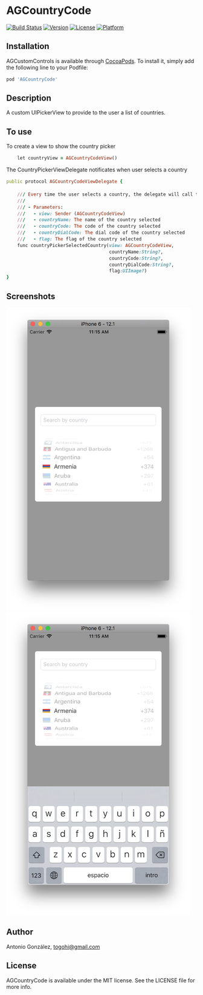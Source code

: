 # AGCountryCode

[![Build Status](https://travis-ci.com/ToGohi/AGCountryCode.svg?branch=master)](https://travis-ci.com/ToGohi/AGCountryCode)
[![Version](https://img.shields.io/cocoapods/v/AGCountryCode.svg?style=flat)](https://cocoapods.org/pods/AGCountryCode)
[![License](https://img.shields.io/cocoapods/l/AGCountryCode.svg?style=flat)](https://cocoapods.org/pods/AGCountryCode)
[![Platform](https://img.shields.io/cocoapods/p/AGCountryCode.svg?style=flat)](https://cocoapods.org/pods/AGCountryCode)

## Installation

AGCustomControls is available through [CocoaPods](https://cocoapods.org). To install
it, simply add the following line to your Podfile:

```ruby
pod 'AGCountryCode'
```

## Description

A custom UIPickerView to provide to the user a list of countries.

## To use

To create a view to show the country picker

```ruby
    let countryView = AGCountryCodeView()
```
The CountryPickerViewDelegate notificates when user selects a country

```ruby
public protocol AGCountryCodeViewDelegate {
    
    /// Every time the user selects a country, the delegate will call this function.
    ///
    /// - Parameters:
    ///   - view: Sender (AGCountryCodeView)
    ///   - countryName: The name of the country selected
    ///   - countryCode: The code of the country selected
    ///   - countryDialCode: The dial code of the country selected
    ///   - flag: The flag of the country selected
    func countryPickerSelectedCountry(view: AGCountryCodeView,
                                      countryName:String?,
                                      countryCode:String?,
                                      countryDialCode:String?,
                                      flag:UIImage?)
}
```

## Screenshots

![GitHub Logo](https://github.com/ToGohi/AGCountryCode/raw/master/screen01.png)
![GitHub Logo](https://github.com/ToGohi/AGCountryCode/raw/master/screen02.png)

## Author

Antonio González, togohi@gmail.com

## License

AGCountryCode is available under the MIT license. See the LICENSE file for more info.

